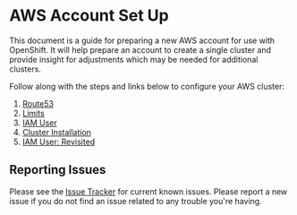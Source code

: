 # AWS Account Set Up

This document is a guide for preparing a new AWS account for use with OpenShift. It
will help prepare an account to create a single cluster and provide insight for adjustments which may be
needed for additional clusters.

Follow along with the steps and links below to configure your AWS cluster:

1. [Route53](route53.md)
2. [Limits](limits.md)
3. [IAM User](iam.md)
4. [Cluster Installation](install.md)
5. [IAM User: Revisited](iam_after.md)

## Reporting Issues

Please see the [Issue Tracker][issues] for current known issues.
Please report a new issue if you do not find an issue related to any trouble
you're having.

[issues]: https://github.com/openshift/installer/issues?utf8=%E2%9C%93&q=is%3Aissue+is%3Aopen+aws
